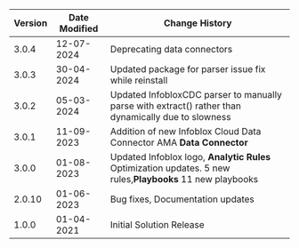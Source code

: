 | **Version**   | **Date Modified**              | **Change History**                                                     |
|---------------|--------------------------------|------------------------------------------------------------------------|
| 3.0.4         | 12-07-2024                     | Deprecating data connectors                                            |
| 3.0.3         | 30-04-2024                     | Updated package for parser issue fix while reinstall   |
| 3.0.2         | 05-03-2024                     | Updated InfobloxCDC parser to manually parse with extract() rather than dynamically due to slowness   |
| 3.0.1         | 11-09-2023                     | Addition of new Infoblox Cloud Data Connector AMA **Data Connector**   |
| 3.0.0         | 01-08-2023                     | Updated Infoblox logo, **Analytic Rules** Optimization updates. 5 new rules,**Playbooks** 11 new playbooks|
| 2.0.10        | 01-06-2023                     | Bug fixes, Documentation updates                                       |
| 1.0.0         | 01-04-2021                     | Initial Solution Release                                               |
